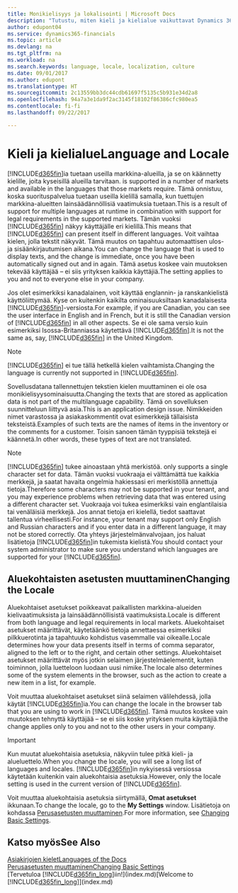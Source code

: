 ```yaml
---
title: Monikielisyys ja lokalisointi | Microsoft Docs
description: "Tutustu, miten kieli ja kielialue vaikuttavat Dynamics 365:n käyttökokemukseen."
author: edupont04
ms.service: dynamics365-financials
ms.topic: article
ms.devlang: na
ms.tgt_pltfrm: na
ms.workload: na
ms.search.keywords: language, locale, localization, culture
ms.date: 09/01/2017
ms.author: edupont
ms.translationtype: HT
ms.sourcegitcommit: 2c13559bb3dc44cdb61697f5135c5b931e34d2a8
ms.openlocfilehash: 94a7a3e1da9f2ac3145f18102f86386cfc980ea5
ms.contentlocale: fi-fi
ms.lasthandoff: 09/22/2017

---
```

# <a name="language-and-locale"></a><span data-ttu-id="a9d58-103">Kieli ja kielialue</span><span class="sxs-lookup"><span data-stu-id="a9d58-103">Language and Locale</span></span>
[!INCLUDE[d365fin](includes/d365fin_md.md)]<span data-ttu-id="a9d58-104">ia tuetaan useilla markkina-alueilla, ja se on käännetty kielille, joita kyseisillä alueilla tarvitaan.</span><span class="sxs-lookup"><span data-stu-id="a9d58-104"> is supported in a number of markets and available in the languages that those markets require.</span></span> <span data-ttu-id="a9d58-105">Tämä onnistuu, koska suorituspalvelua tuetaan useilla kielillä samalla, kun tuettujen markkina-alueitten lainsäädännöllisiä vaatimuksia tuetaan.</span><span class="sxs-lookup"><span data-stu-id="a9d58-105">This is a result of support for multiple languages at runtime in combination with support for legal requirements in the supported markets.</span></span> <span data-ttu-id="a9d58-106">Tämän vuoksi [!INCLUDE[d365fin](includes/d365fin_md.md)] näkyy käyttäjälle eri kielillä.</span><span class="sxs-lookup"><span data-stu-id="a9d58-106">This means that [!INCLUDE[d365fin](includes/d365fin_md.md)] can present itself in different languages.</span></span> <span data-ttu-id="a9d58-107">Voit vaihtaa kielen, jolla tekstit näkyvät. Tämä muutos on tapahtuu automaattisen ulos- ja sisäänkirjautumisen aikana.</span><span class="sxs-lookup"><span data-stu-id="a9d58-107">You can change the language that is used to display texts, and the change is immediate, once you have been automatically signed out and in again.</span></span> <span data-ttu-id="a9d58-108">Tämä asetus koskee vain muutoksen tekevää käyttäjää – ei siis yrityksen kaikkia käyttäjiä.</span><span class="sxs-lookup"><span data-stu-id="a9d58-108">The setting applies to you and not to everyone else in your company.</span></span>  

<span data-ttu-id="a9d58-109">Jos olet esimerkiksi kanadalainen, voit käyttää englannin- ja ranskankielistä käyttöliittymää. Kyse on kuitenkin kaikilta ominaisuuksiltaan kanadalaisesta [!INCLUDE[d365fin](includes/d365fin_md.md)]-versiosta.</span><span class="sxs-lookup"><span data-stu-id="a9d58-109">For example, if you are Canadian, you can see the user interface in English and in French, but it is still the Canadian version of [!INCLUDE[d365fin](includes/d365fin_md.md)] in all other aspects.</span></span> <span data-ttu-id="a9d58-110">Se ei ole sama versio kuin esimerkiksi Isossa-Britanniassa käytettävä [!INCLUDE[d365fin](includes/d365fin_md.md)].</span><span class="sxs-lookup"><span data-stu-id="a9d58-110">It is not the same as, say, [!INCLUDE[d365fin](includes/d365fin_md.md)] in the United Kingdom.</span></span>  

> [!NOTE]  
>  <span data-ttu-id="a9d58-111">[!INCLUDE[d365fin](includes/d365fin_md.md)] ei tue tällä hetkellä kielen vaihtamista.</span><span class="sxs-lookup"><span data-stu-id="a9d58-111">Changing the language is currently not supported in [!INCLUDE[d365fin](includes/d365fin_md.md)].</span></span>

<span data-ttu-id="a9d58-112">Sovellusdatana tallennettujen tekstien kielen muuttaminen ei ole osa monikielisyysominaisuutta.</span><span class="sxs-lookup"><span data-stu-id="a9d58-112">Changing the texts that are stored as application data is not part of the multilanguage capability.</span></span> <span data-ttu-id="a9d58-113">Tämä on sovelluksen suunnitteluun liittyvä asia.</span><span class="sxs-lookup"><span data-stu-id="a9d58-113">This is an application design issue.</span></span> <span data-ttu-id="a9d58-114">Nimikkeiden nimet varastossa ja asiakaskommentit ovat esimerkkejä tällaisista teksteistä.</span><span class="sxs-lookup"><span data-stu-id="a9d58-114">Examples of such texts are the names of items in the inventory or the comments for a customer.</span></span> <span data-ttu-id="a9d58-115">Toisin sanoen tämän tyyppisiä tekstejä ei käännetä.</span><span class="sxs-lookup"><span data-stu-id="a9d58-115">In other words, these types of text are not translated.</span></span>  

> [!NOTE]  
>  [!INCLUDE[d365fin](includes/d365fin_md.md)]<span data-ttu-id="a9d58-116"> tukee ainoastaan yhtä merkistöä.</span><span class="sxs-lookup"><span data-stu-id="a9d58-116"> only supports a single character set for data.</span></span> <span data-ttu-id="a9d58-117">Tämän vuoksi vuokraaja ei välttämättä tue kaikkia merkkejä, ja saatat havaita ongelmia hakiessasi eri merkistöllä annettuja tietoja.</span><span class="sxs-lookup"><span data-stu-id="a9d58-117">Therefore some characters may not be supported in your tenant, and you may experience problems when retrieving data that was entered using a different character set.</span></span> <span data-ttu-id="a9d58-118">Vuokraaja voi tukea esimerkiksi vain englantilaisia tai venäläisiä merkkejä. Jos annat tietoja eri kielellä, tiedot saattavat tallentua virheellisesti.</span><span class="sxs-lookup"><span data-stu-id="a9d58-118">For instance, your tenant may support only English and Russian characters and if you enter data in a different language, it may not be stored correctly.</span></span> <span data-ttu-id="a9d58-119">Ota yhteys järjestelmänvalvojaan, jos haluat lisätietoja [!INCLUDE[d365fin](includes/d365fin_md.md)]in tukemista kielistä.</span><span class="sxs-lookup"><span data-stu-id="a9d58-119">You should contact your system administrator to make sure you understand which languages are supported for your [!INCLUDE[d365fin](includes/d365fin_md.md)].</span></span>  

## <a name="changing-the-locale"></a><span data-ttu-id="a9d58-120">Aluekohtaisten asetusten muuttaminen</span><span class="sxs-lookup"><span data-stu-id="a9d58-120">Changing the Locale</span></span>
<span data-ttu-id="a9d58-121">Aluekohtaiset asetukset poikkeavat paikallisten markkina-alueiden kielivaatimuksista ja lainsäädännöllisistä vaatimuksista.</span><span class="sxs-lookup"><span data-stu-id="a9d58-121">Locale is different from both language and legal requirements in local markets.</span></span> <span data-ttu-id="a9d58-122">Aluekohtaiset asetukset määrittävät, käytetäänkö tietoja annettaessa esimerkiksi pilkkuerotinta ja tapahtuuko kohdistus vasemmalle vai oikealle.</span><span class="sxs-lookup"><span data-stu-id="a9d58-122">Locale determines how your data presents itself in terms of comma separator, aligned to the left or to the right, and certain other settings.</span></span> <span data-ttu-id="a9d58-123">Aluekohtaiset asetukset määrittävät myös jotkin selaimen järjestelmäelementit, kuten toiminnon, jolla luetteloon luodaan uusi nimike.</span><span class="sxs-lookup"><span data-stu-id="a9d58-123">The locale also determines some of the system elements in the browser, such as the action to create a new item in a list, for example.</span></span>  

<span data-ttu-id="a9d58-124">Voit muuttaa aluekohtaiset asetukset siinä selaimen välilehdessä, jolla käytät [!INCLUDE[d365fin](includes/d365fin_md.md)]ia.</span><span class="sxs-lookup"><span data-stu-id="a9d58-124">You can change the locale in the browser tab that you are using to work in [!INCLUDE[d365fin](includes/d365fin_md.md)].</span></span> <span data-ttu-id="a9d58-125">Tämä muutos koskee vain muutoksen tehnyttä käyttäjää – se ei siis koske yrityksen muita käyttäjiä.</span><span class="sxs-lookup"><span data-stu-id="a9d58-125">the change applies only to you and not to the other users in your company.</span></span>  

> [!IMPORTANT]  
>  <span data-ttu-id="a9d58-126">Kun muutat aluekohtaisia asetuksia, näkyviin tulee pitkä kieli- ja alueluettelo.</span><span class="sxs-lookup"><span data-stu-id="a9d58-126">When you change the locale, you will see a long list of languages and locales.</span></span> <span data-ttu-id="a9d58-127">[!INCLUDE[d365fin](includes/d365fin_md.md)]in nykyisessä versiossa käytetään kuitenkin vain aluekohtaisia asetuksia.</span><span class="sxs-lookup"><span data-stu-id="a9d58-127">However, only the locale setting is used in the current version of [!INCLUDE[d365fin](includes/d365fin_md.md)].</span></span>  

<span data-ttu-id="a9d58-128">Voit muuttaa aluekohtaisia asetuksia siirtymällä, **Omat asetukset** ikkunaan.</span><span class="sxs-lookup"><span data-stu-id="a9d58-128">To change the locale, go to the **My Settings** window.</span></span> <span data-ttu-id="a9d58-129">Lisätietoja on kohdassa [Perusasetusten muuttaminen](ui-change-basic-settings.md).</span><span class="sxs-lookup"><span data-stu-id="a9d58-129">For more information, see [Changing Basic Settings](ui-change-basic-settings.md).</span></span>  

## <a name="see-also"></a><span data-ttu-id="a9d58-130">Katso myös</span><span class="sxs-lookup"><span data-stu-id="a9d58-130">See Also</span></span>  
[<span data-ttu-id="a9d58-131">Asiakirjojen kielet</span><span class="sxs-lookup"><span data-stu-id="a9d58-131">Languages of the Docs</span></span>](about-languages.md)  
[<span data-ttu-id="a9d58-132">Perusasetusten muuttaminen</span><span class="sxs-lookup"><span data-stu-id="a9d58-132">Changing Basic Settings</span></span>](ui-change-basic-settings.md)  
<span data-ttu-id="a9d58-133">[Tervetuloa [!INCLUDE[d365fin_long](includes/d365fin_long_md.md)]iin!](index.md)</span><span class="sxs-lookup"><span data-stu-id="a9d58-133">[Welcome to [!INCLUDE[d365fin_long](includes/d365fin_long_md.md)]](index.md)</span></span>  

